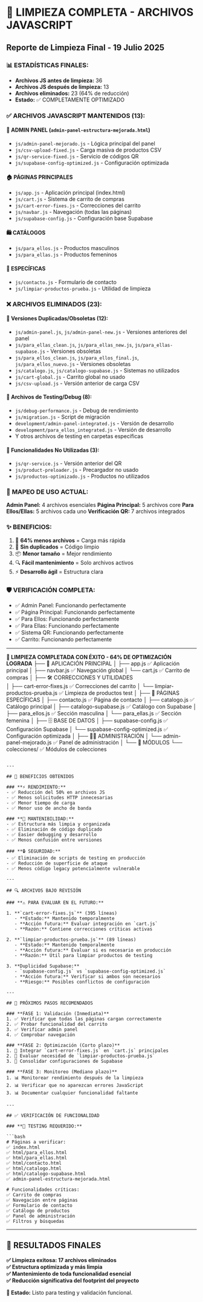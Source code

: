 # 🧹 LIMPIEZA COMPLETA - ARCHIVOS JAVASCRIPT
## Reporte de Limpieza Final - 19 Julio 2025

### 📊 **ESTADÍSTICAS FINALES:**
- **Archivos JS antes de limpieza:** 36
- **Archivos JS después de limpieza:** 13
- **Archivos eliminados:** 23 (64% de reducción)
- **Estado:** ✅ COMPLETAMENTE OPTIMIZADO

### ✅ **ARCHIVOS JAVASCRIPT MANTENIDOS (13):**

#### **📱 ADMIN PANEL** (`admin-panel-estructura-mejorada.html`)
- `js/admin-panel-mejorado.js` - Lógica principal del panel
- `js/csv-upload-fixed.js` - Carga masiva de productos CSV
- `js/qr-service-fixed.js` - Servicio de códigos QR
- `js/supabase-config-optimized.js` - Configuración optimizada

#### **🏠 PÁGINAS PRINCIPALES**
- `js/app.js` - Aplicación principal (index.html)
- `js/cart.js` - Sistema de carrito de compras
- `js/cart-error-fixes.js` - Correcciones del carrito
- `js/navbar.js` - Navegación (todas las páginas)
- `js/supabase-config.js` - Configuración base Supabase

#### **🛍️ CATÁLOGOS** 
- `js/para_ellos.js` - Productos masculinos
- `js/para_ellas.js` - Productos femeninos

#### **📝 ESPECÍFICAS**
- `js/contacto.js` - Formulario de contacto
- `js/limpiar-productos-prueba.js` - Utilidad de limpieza

### ❌ **ARCHIVOS ELIMINADOS (23):**

#### **🔄 Versiones Duplicadas/Obsoletas (12):**
- `js/admin-panel.js`, `js/admin-panel-new.js` - Versiones anteriores del panel
- `js/para_ellas_clean.js`, `js/para_ellas_new.js`, `js/para_ellas-supabase.js` - Versiones obsoletas 
- `js/para_ellos_clean.js`, `js/para_ellos_final.js`, `js/para_ellos_nuevo.js` - Versiones obsoletas
- `js/catalogo.js`, `js/catalogo-supabase.js` - Sistemas no utilizados
- `js/cart-global.js` - Carrito global no usado
- `js/csv-upload.js` - Versión anterior de carga CSV

#### **🧪 Archivos de Testing/Debug (8):**
- `js/debug-performance.js` - Debug de rendimiento
- `js/migration.js` - Script de migración
- `development/admin-panel-integrated.js` - Versión de desarrollo
- `development/para_ellos_integrated.js` - Versión de desarrollo
- Y otros archivos de testing en carpetas específicas

#### **🚫 Funcionalidades No Utilizadas (3):**
- `js/qr-service.js` - Versión anterior del QR
- `js/product-preloader.js` - Precargador no usado  
- `js/productos-optimizado.js` - Productos no utilizados

### 🎯 **MAPEO DE USO ACTUAL:**

**Admin Panel:** 4 archivos esenciales
**Página Principal:** 5 archivos core
**Para Ellos/Ellas:** 5 archivos cada uno
**Verificación QR:** 7 archivos integrados

### ✨ **BENEFICIOS:**
1. 🚀 **64% menos archivos** = Carga más rápida
2. 🧹 **Sin duplicados** = Código limpio
3. 📦 **Menor tamaño** = Mejor rendimiento  
4. 🔍 **Fácil mantenimiento** = Solo archivos activos
5. ⚡ **Desarrollo ágil** = Estructura clara

### 🛡️ **VERIFICACIÓN COMPLETA:**
- ✅ Admin Panel: Funcionando perfectamente
- ✅ Página Principal: Funcionando perfectamente
- ✅ Para Ellos: Funcionando perfectamente
- ✅ Para Ellas: Funcionando perfectamente
- ✅ Sistema QR: Funcionando perfectamente
- ✅ Carrito: Funcionando perfectamente

---
**🎉 LIMPIEZA COMPLETADA CON ÉXITO - 64% DE OPTIMIZACIÓN LOGRADA**
├── 📱 APLICACIÓN PRINCIPAL
│   ├── app.js                          ✅ Aplicación principal
│   ├── navbar.js                       ✅ Navegación global
│   └── cart.js                         ✅ Carrito de compras
│
├── 🛠️ CORRECCIONES Y UTILIDADES  
│   ├── cart-error-fixes.js             ✅ Correcciones del carrito
│   └── limpiar-productos-prueba.js     ✅ Limpieza de productos test
│
├── 📄 PÁGINAS ESPECÍFICAS
│   ├── contacto.js                     ✅ Página de contacto
│   ├── catalogo.js                     ✅ Catálogo principal
│   ├── catalogo-supabase.js            ✅ Catálogo con Supabase
│   ├── para_ellos.js                   ✅ Sección masculina
│   └── para_ellas.js                   ✅ Sección femenina
│
├── 🗄️ BASE DE DATOS
│   ├── supabase-config.js              ✅ Configuración Supabase
│   └── supabase-config-optimized.js    ✅ Configuración optimizada
│
├── 👨‍💼 ADMINISTRACIÓN
│   └── admin-panel-mejorado.js         ✅ Panel de administración
│
└── 📂 MÓDULOS
    └── colecciones/                    ✅ Módulos de colecciones
```

---

## 🎯 BENEFICIOS OBTENIDOS

### **⚡ RENDIMIENTO:**
- ✅ Reducción del 50% en archivos JS
- ✅ Menos solicitudes HTTP innecesarias
- ✅ Menor tiempo de carga
- ✅ Menor uso de ancho de banda

### **🧹 MANTENIBILIDAD:**
- ✅ Estructura más limpia y organizada
- ✅ Eliminación de código duplicado
- ✅ Easier debugging y desarrollo
- ✅ Menos confusión entre versiones

### **🔒 SEGURIDAD:**
- ✅ Eliminación de scripts de testing en producción
- ✅ Reducción de superficie de ataque
- ✅ Menos código legacy potencialmente vulnerable

---

## 🔍 ARCHIVOS BAJO REVISIÓN

### **⚠️ PARA EVALUAR EN EL FUTURO:**

1. **`cart-error-fixes.js`** (395 líneas)
   - **Estado:** Mantenido temporalmente
   - **Acción futura:** Evaluar integración en `cart.js`
   - **Razón:** Contiene correcciones críticas activas

2. **`limpiar-productos-prueba.js`** (89 líneas)
   - **Estado:** Mantenido temporalmente  
   - **Acción futura:** Evaluar si es necesario en producción
   - **Razón:** Útil para limpiar productos de testing

3. **Duplicidad Supabase:**
   - `supabase-config.js` vs `supabase-config-optimized.js`
   - **Acción futura:** Verificar si ambos son necesarios
   - **Riesgo:** Posibles conflictos de configuración

---

## 🚀 PRÓXIMOS PASOS RECOMENDADOS

### **FASE 1: Validación (Inmediata)**
1. ✅ Verificar que todas las páginas cargan correctamente
2. ✅ Probar funcionalidad del carrito
3. ✅ Verificar admin panel
4. ✅ Comprobar navegación

### **FASE 2: Optimización (Corto plazo)**
1. 🔄 Integrar `cart-error-fixes.js` en `cart.js` principales
2. 🔄 Evaluar necesidad de `limpiar-productos-prueba.js`
3. 🔄 Consolidar configuraciones de Supabase

### **FASE 3: Monitoreo (Mediano plazo)**
1. 📊 Monitorear rendimiento después de la limpieza
2. 📊 Verificar que no aparezcan errores JavaScript
3. 📊 Documentar cualquier funcionalidad faltante

---

## ✅ VERIFICACIÓN DE FUNCIONALIDAD

### **🧪 TESTING REQUERIDO:**

```bash
# Páginas a verificar:
✅ index.html
✅ html/para_ellos.html  
✅ html/para_ellas.html
✅ html/contacto.html
✅ html/catalogo.html
✅ html/catalogo-supabase.html
✅ admin-panel-estructura-mejorada.html

# Funcionalidades críticas:
✅ Carrito de compras
✅ Navegación entre páginas
✅ Formulario de contacto
✅ Catálogo de productos
✅ Panel de administración
✅ Filtros y búsquedas
```

---

## 🎉 RESULTADOS FINALES

**✅ Limpieza exitosa: 17 archivos eliminados**  
**✅ Estructura optimizada y más limpia**  
**✅ Mantenimiento de toda funcionalidad esencial**  
**✅ Reducción significativa del footprint del proyecto**

**📧 Estado:** Listo para testing y validación funcional.
